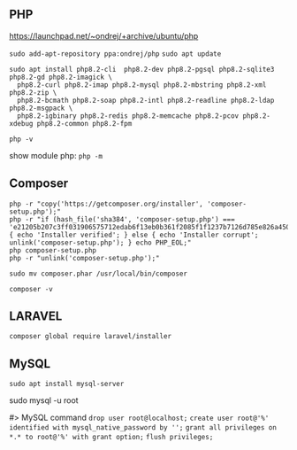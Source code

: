 ## PHP

https://launchpad.net/~ondrej/+archive/ubuntu/php

```sudo add-apt-repository ppa:ondrej/php```
```sudo apt update```
```
sudo apt install php8.2-cli  php8.2-dev php8.2-pgsql php8.2-sqlite3 php8.2-gd php8.2-imagick \
  php8.2-curl php8.2-imap php8.2-mysql php8.2-mbstring php8.2-xml php8.2-zip \
  php8.2-bcmath php8.2-soap php8.2-intl php8.2-readline php8.2-ldap php8.2-msgpack \
  php8.2-igbinary php8.2-redis php8.2-memcache php8.2-pcov php8.2-xdebug php8.2-common php8.2-fpm
```
```php -v```

show module php: ``php -m``

## Composer
```
php -r "copy('https://getcomposer.org/installer', 'composer-setup.php');"
php -r "if (hash_file('sha384', 'composer-setup.php') === 'e21205b207c3ff031906575712edab6f13eb0b361f2085f1f1237b7126d785e826a450292b6cfd1d64d92e6563bbde02') { echo 'Installer verified'; } else { echo 'Installer corrupt'; unlink('composer-setup.php'); } echo PHP_EOL;"
php composer-setup.php
php -r "unlink('composer-setup.php');"
```
```sudo mv composer.phar /usr/local/bin/composer```

``composer -v``
  
## LARAVEL
```composer global require laravel/installer```

## MySQL

```sudo apt install mysql-server```

sudo mysql -u root

#> MySQL command
```drop user root@localhost;```
```create user root@'%' identified with mysql_native_password by '';```
```grant all privileges on *.* to root@'%' with grant option;```
```flush privileges;```
